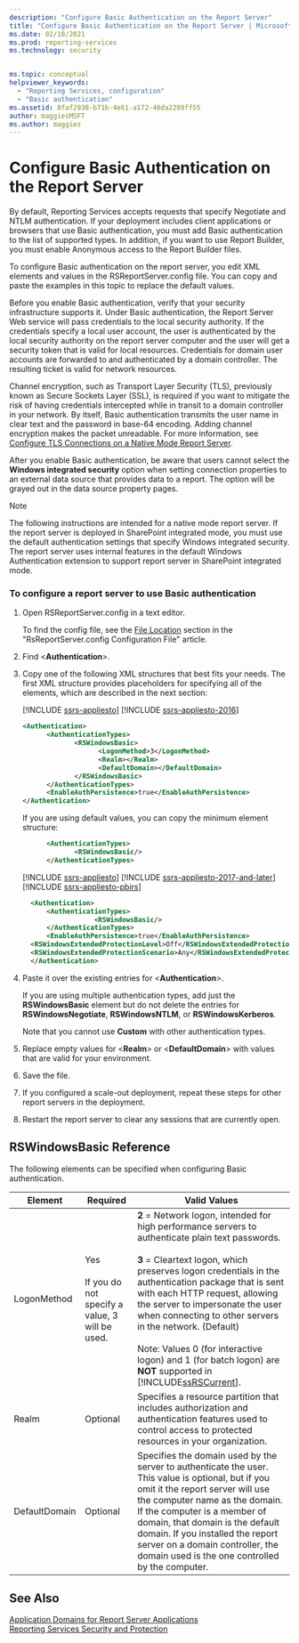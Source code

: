 ```yaml
---
description: "Configure Basic Authentication on the Report Server"
title: "Configure Basic Authentication on the Report Server | Microsoft Docs"
ms.date: 02/10/2021
ms.prod: reporting-services
ms.technology: security


ms.topic: conceptual
helpviewer_keywords: 
  - "Reporting Services, configuration"
  - "Basic authentication"
ms.assetid: 8faf2938-b71b-4e61-a172-46da2209ff55
author: maggiesMSFT
ms.author: maggies
---
```

# Configure Basic Authentication on the Report Server
  By default, Reporting Services accepts requests that specify Negotiate and NTLM authentication. If your deployment includes client applications or browsers that use Basic authentication, you must add Basic authentication to the list of supported types. In addition, if you want to use Report Builder, you must enable Anonymous access to the Report Builder files.  
  
 To configure Basic authentication on the report server, you edit XML elements and values in the RSReportServer.config file. You can copy and paste the examples in this topic to replace the default values.  
  
 Before you enable Basic authentication, verify that your security infrastructure supports it. Under Basic authentication, the Report Server Web service will pass credentials to the local security authority. If the credentials specify a local user account, the user is authenticated by the local security authority on the report server computer and the user will get a security token that is valid for local resources. Credentials for domain user accounts are forwarded to and authenticated by a domain controller. The resulting ticket is valid for network resources.  
  
 Channel encryption, such as Transport Layer Security (TLS), previously known as Secure Sockets Layer (SSL), is required if you want to mitigate the risk of having credentials intercepted while in transit to a domain controller in your network. By itself, Basic authentication transmits the user name in clear text and the password in base-64 encoding. Adding channel encryption makes the packet unreadable. For more information, see [Configure TLS Connections on a Native Mode Report Server](../../reporting-services/security/configure-ssl-connections-on-a-native-mode-report-server.md).  
  
 After you enable Basic authentication, be aware that users cannot select the **Windows integrated security** option when setting connection properties to an external data source that provides data to a report. The option will be grayed out in the data source property pages.  
  
> [!NOTE]  
>  The following instructions are intended for a native mode report server. If the report server is deployed in SharePoint integrated mode, you must use the default authentication settings that specify Windows integrated security. The report server uses internal features in the default Windows Authentication extension to support report server in SharePoint integrated mode.  
  
### To configure a report server to use Basic authentication  
  
1. Open RSReportServer.config in a text editor.  
  
     To find the config file, see the [File Location](../report-server/rsreportserver-config-configuration-file.md#bkmk_file_location) section in the "RsReportServer.config Configuration File" article.
  
2. Find \<**Authentication**>.  
  
3. Copy one of the following XML structures that best fits your needs. The first XML structure provides placeholders for specifying all of the elements, which are described in the next section:  

    [!INCLUDE [ssrs-appliesto](../../includes/ssrs-appliesto.md)] [!INCLUDE [ssrs-appliesto-2016](../../includes/ssrs-appliesto-2016.md)]

    ```xml
    <Authentication>  
          <AuthenticationTypes>  
                 <RSWindowsBasic>  
                       <LogonMethod>3</LogonMethod>  
                       <Realm></Realm>  
                       <DefaultDomain></DefaultDomain>  
                 </RSWindowsBasic>  
          </AuthenticationTypes>  
          <EnableAuthPersistence>true</EnableAuthPersistence>  
    </Authentication>  
    ```  
  
    If you are using default values, you can copy the minimum element structure:  
  
    ```xml
          <AuthenticationTypes>  
                 <RSWindowsBasic/>  
          </AuthenticationTypes>  
    ```  

    [!INCLUDE [ssrs-appliesto](../../includes/ssrs-appliesto.md)] [!INCLUDE [ssrs-appliesto-2017-and-later](../../includes/ssrs-appliesto-2017-and-later.md)] [!INCLUDE [ssrs-appliesto-pbirs](../../includes/ssrs-appliesto-pbirs.md)]

    ```xml
      <Authentication>
          <AuthenticationTypes>
                      <RSWindowsBasic/>
          </AuthenticationTypes>
          <EnableAuthPersistence>true</EnableAuthPersistence>
      <RSWindowsExtendedProtectionLevel>Off</RSWindowsExtendedProtectionLevel>
      <RSWindowsExtendedProtectionScenario>Any</RSWindowsExtendedProtectionScenario>
      </Authentication>
    ```

4. Paste it over the existing entries for \<**Authentication**>.  
  
     If you are using multiple authentication types, add just the **RSWindowsBasic** element but do not delete the entries for **RSWindowsNegotiate**, **RSWindowsNTLM**, or **RSWindowsKerberos**.  
  
     Note that you cannot use **Custom** with other authentication types.  
  
5. Replace empty values for \<**Realm**> or \<**DefaultDomain**> with values that are valid for your environment.  
  
6. Save the file.  
  
7. If you configured a scale-out deployment, repeat these steps for other report servers in the deployment.  
  
8. Restart the report server to clear any sessions that are currently open.  
  
## RSWindowsBasic Reference  
 The following elements can be specified when configuring Basic authentication.  
  
|Element|Required|Valid Values|  
|-------------|--------------|------------------|  
|LogonMethod|Yes<br /><br /> If you do not specify a value, 3 will be used.|**2** = Network logon, intended for high performance servers to authenticate plain text passwords.<br /><br /> **3** = Cleartext logon, which preserves logon credentials in the authentication package that is sent with each HTTP request, allowing the server to impersonate the user when connecting to other servers in the network. (Default)<br /><br /> Note: Values 0 (for interactive logon) and 1 (for batch logon) are **NOT** supported in [!INCLUDE[ssRSCurrent](../../includes/ssrscurrent-md.md)].|  
|Realm|Optional|Specifies a resource partition that includes authorization and authentication features used to control access to protected resources in your organization.|  
|DefaultDomain|Optional|Specifies the domain used by the server to authenticate the user. This value is optional, but if you omit it the report server will use the computer name as the domain. If the computer is a member of domain, that domain is the default domain. If you installed the report server on a domain controller, the domain used is the one controlled by the computer.|  
  
## See Also  
 [Application Domains for Report Server Applications](../../reporting-services/report-server/application-domains-for-report-server-applications.md)   
 [Reporting Services Security and Protection](../../reporting-services/security/reporting-services-security-and-protection.md)  
  
  
